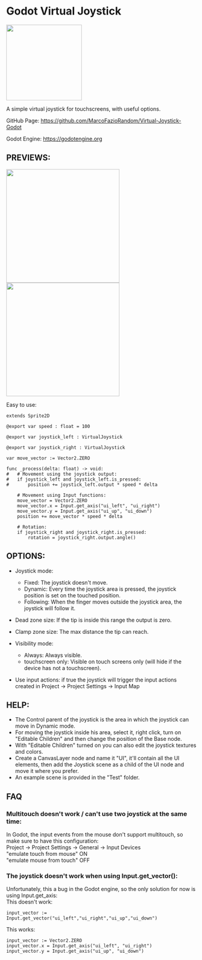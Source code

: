 # Godot Virtual Joystick

<img src="addons/virtual_joystick/previews/icon.png" width="200">

A simple virtual joystick for touchscreens, with useful options.

GitHub Page: https://github.com/MarcoFazioRandom/Virtual-Joystick-Godot

Godot Engine: https://godotengine.org

## PREVIEWS:

<img src="addons/virtual_joystick/previews/preview1.png" width="300">    <img src="addons/virtual_joystick/previews/preview2.png" width="300">

Easy to use:

```GDScript
extends Sprite2D

@export var speed : float = 100

@export var joystick_left : VirtualJoystick

@export var joystick_right : VirtualJoystick

var move_vector := Vector2.ZERO

func _process(delta: float) -> void:
#	# Movement using the joystick output:
#	if joystick_left and joystick_left.is_pressed:
#		position += joystick_left.output * speed * delta

	# Movement using Input functions:
	move_vector = Vector2.ZERO
	move_vector.x = Input.get_axis("ui_left", "ui_right")
	move_vector.y = Input.get_axis("ui_up", "ui_down")
	position += move_vector * speed * delta

	# Rotation:
	if joystick_right and joystick_right.is_pressed:
		rotation = joystick_right.output.angle()
```


## OPTIONS:

- Joystick mode:
	- Fixed: The joystick doesn't move.
	- Dynamic: Every time the joystick area is pressed, the joystick position is set on the touched position.
	- Following: When the finger moves outside the joystick area, the joystick will follow it.

- Dead zone size: If the tip is inside this range the output is zero.

- Clamp zone size: The max distance the tip can reach.

- Visibility mode:
	- Always: Always visible.
	- touchscreen only: Visible on touch screens only (will hide if the device has not a touchscreen).

- Use input actions: if true the joystick will trigger the input actions created in Project -> Project Settings -> Input Map

## HELP:
- The Control parent of the joystick is the area in which the joystick can move in Dynamic mode.
- For moving the joystick inside his area, select it, right click, turn on "Editable Children" and then change the position of the Base node.
- With "Editable Children" turned on you can also edit the joystick textures and colors.
- Create a CanvasLayer node and name it "UI", it'll contain all the UI elements, then add the Joystick scene as a child of the UI node and move it where you prefer.
- An example scene is provided in the "Test" folder.

## FAQ
### Multitouch doesn't work / can't use two joystick at the same time:
In Godot, the input events from the mouse don't support multitouch, so make sure to have this configuration:  
Project -> Project Settings -> General -> Input Devices  
"emulate touch from mouse" ON  
"emulate mouse from touch" OFF  

### The joystick doesn't work when using Input.get_vector():
Unfortunately, this a bug in the Godot engine, so the only solution for now is using Input.get_axis:  
This doesn't work:
```gdscript
input_vector := Input.get_vector("ui_left","ui_right","ui_up","ui_down")
```  
This works:
```gdscript
input_vector := Vector2.ZERO
input_vector.x = Input.get_axis("ui_left", "ui_right")
input_vector.y = Input.get_axis("ui_up", "ui_down")
```
